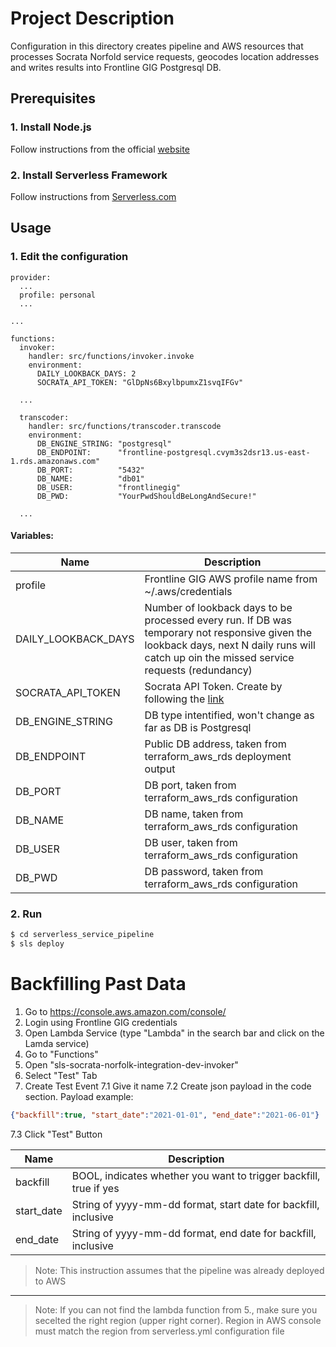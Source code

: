 # Project Description
Configuration in this directory creates pipeline and AWS resources that processes Socrata Norfold service requests, geocodes location addresses and writes results into Frontline GIG Postgresql DB. 


## Prerequisites

### 1. Install Node.js

Follow instructions from the official [website](https://nodejs.org/en/download/)

### 2. Install Serverless Framework

Follow instructions from [Serverless.com](https://www.serverless.com/framework/docs/providers/aws/guide/installation)

## Usage

### 1. Edit the configuration

```sls
provider:
  ...
  profile: personal
  ...

...

functions:
  invoker:
    handler: src/functions/invoker.invoke
    environment:
      DAILY_LOOKBACK_DAYS: 2
      SOCRATA_API_TOKEN: "GlDpNs6BxylbpumxZ1svqIFGv"

  ...

  transcoder:
    handler: src/functions/transcoder.transcode
    environment:
      DB_ENGINE_STRING: "postgresql"
      DB_ENDPOINT:      "frontline-postgresql.cvym3s2dsr13.us-east-1.rds.amazonaws.com"
      DB_PORT:          "5432"
      DB_NAME:          "db01"
      DB_USER:          "frontlinegig"
      DB_PWD:           "YourPwdShouldBeLongAndSecure!"

  ...

```

#### Variables:

| Name | Description |
|------|-------------|
| profile | Frontline GIG AWS profile name from ~/.aws/credentials |
| DAILY_LOOKBACK_DAYS | Number of lookback days to be processed every run. If DB was temporary not responsive given the lookback days, next N daily runs will catch up oin the missed service requests (redundancy) |
| SOCRATA_API_TOKEN | Socrata API Token. Create by following the [link](https://data.norfolk.gov/login) |
| DB_ENGINE_STRING | DB type intentified, won't change as far as DB is Postgresql |
| DB_ENDPOINT | Public DB address, taken from terraform_aws_rds deployment output |
| DB_PORT | DB port, taken from terraform_aws_rds configuration |
| DB_NAME | DB name, taken from terraform_aws_rds configuration |
| DB_USER | DB user, taken from terraform_aws_rds configuration |
| DB_PWD | DB password, taken from terraform_aws_rds configuration |

### 2. Run

```bash
$ cd serverless_service_pipeline
$ sls deploy
```


# Backfilling Past Data

1. Go to https://console.aws.amazon.com/console/
2. Login using Frontline GIG credentials
3. Open Lambda Service (type "Lambda" in the search bar and click on the Lamda service)
4. Go to "Functions"
5. Open "sls-socrata-norfolk-integration-dev-invoker"
6. Select "Test" Tab
7. Create Test Event
7.1 Give it name
7.2 Create json payload in the code section. Payload example:
```json
{"backfill":true, "start_date":"2021-01-01", "end_date":"2021-06-01"}
```
7.3 Click "Test" Button

| Name | Description |
|------|-------------|
| backfill | BOOL, indicates whether you want to trigger backfill, true if yes |
| start_date | String of yyyy-mm-dd format, start date for backfill, inclusive |
| end_date | String of yyyy-mm-dd format, end date for backfill, inclusive | 

> Note: This instruction assumes that the pipeline was already deployed to AWS
-----
> Note: If you can not find the lambda function from 5., make sure you secelted the right region (upper right corner). Region in AWS console must match the region from serverless.yml configuration file

